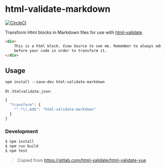 # html-validate-markdown

[![CircleCI](https://circleci.com/gh/OlofFredriksson/html-validate-markdown.svg?style=svg&circle-token=561e1c028dbdc112bf9928e54b67eab4c717e00e)](https://circleci.com/gh/OlofFredriksson/html-validate-markdown)

Transform Html blocks in Markdown files for use with [html-validate].

````html
<div>
    This is a html block. View Source to see me. Remember to always add ```html
    before your code in order to transform it.
</div>
````

[html-validate]: https://www.npmjs.com/package/html-validate

## Usage

`npm install --save-dev html-validate-markdown`

In `.htmlvalidate.json`:

```js
{
  "transform": {
    "^.*\\.md$": "html-validate-markdown"
  }
}
```

### Development

```bash
$ npm install
$ npm run build
$ npm test
```

> Copied from
> https://gitlab.com/html-validate/html-validate-vue

